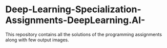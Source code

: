 # Deep-Learning-Specialization-Assignments-DeepLearning.AI-
This repository contains all the solutions of the programming assignments along with few output images.

